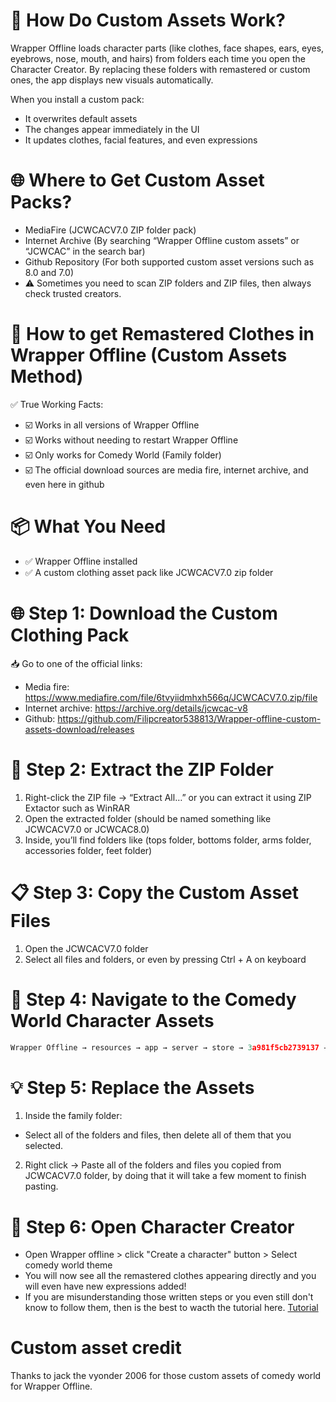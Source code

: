 # 🔧 How Do Custom Assets Work?
Wrapper Offline loads character parts (like clothes, face shapes, ears, eyes, eyebrows, nose, mouth, and hairs) from folders each time you open the Character Creator. By replacing these folders with remastered or custom ones, the app displays new visuals automatically.

When you install a custom pack:
* It overwrites default assets
* The changes appear immediately in the UI
* It updates clothes, facial features, and even expressions
# 🌐 Where to Get Custom Asset Packs?
* MediaFire (JCWCACV7.0 ZIP folder pack)
* Internet Archive (By searching “Wrapper Offline custom assets” or “JCWCAC” in the search bar)
* Github Repository (For both supported custom asset versions such as 8.0 and 7.0)
* ⚠️ Sometimes you need to scan ZIP folders and ZIP files, then always check trusted creators.
# 🧥 How to get Remastered Clothes in Wrapper Offline (Custom Assets Method)
✅ True Working Facts:
* ☑️ Works in all versions of Wrapper Offline
* ☑️ Works without needing to restart Wrapper Offline
* ☑️ Only works for Comedy World (Family folder)
* ☑️ The official download sources are media fire, internet archive, and even here in github
# 📦 What You Need
* ✅ Wrapper Offline installed
* ✅ A custom clothing asset pack like JCWCACV7.0 zip folder
# 🌐 Step 1: Download the Custom Clothing Pack
📥 Go to one of the official links:
 * Media fire: https://www.mediafire.com/file/6tvyiidmhxh566q/JCWCACV7.0.zip/file
 * Internet archive: https://archive.org/details/jcwcac-v8
 * Github: https://github.com/Filipcreator538813/Wrapper-offline-custom-assets-download/releases
# 📁 Step 2: Extract the ZIP Folder
1. Right-click the ZIP file → “Extract All…” or you can extract it using ZIP Extactor such as WinRAR
2. Open the extracted folder (should be named something like JCWCACV7.0 or JCWCAC8.0)
3. Inside, you’ll find folders like (tops folder, bottoms folder, arms folder, accessories folder, feet folder)
# 📋 Step 3: Copy the Custom Asset Files
1. Open the JCWCACV7.0 folder
2. Select all files and folders, or even by pressing Ctrl + A on keyboard
# 🔧 Step 4: Navigate to the Comedy World Character Assets
```python
Wrapper Offline → resources → app → server → store → 3a981f5cb2739137 → CC Store → family
```
# 💡 Step 5: Replace the Assets
1. Inside the family folder:
* Select all of the folders and files, then delete all of them that you selected.
2. Right click → Paste all of the folders and files you copied from JCWCACV7.0 folder, by doing that it will take a few moment to finish pasting.
# 🚀 Step 6: Open Character Creator
* Open Wrapper offline > click "Create a character" button > Select comedy world theme
* You will now see all the remastered clothes appearing directly and you will even have new expressions added!
* If you are misunderstanding those written steps or you even still don't know to follow them, then is the best to wacth the tutorial here. [Tutorial](https://drive.google.com/file/d/1oZlOW2qbAR6abNBa9tEYBS5UWKtip_Tu/view?usp=sharing)
# Custom asset credit
Thanks to jack the vyonder 2006 for those custom assets of comedy world for Wrapper Offline.
